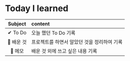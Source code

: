 # Today I learned
|Subject|content|
|:---:|:---|
|✔ To Do|오늘 했던 To Do 기록|
|💾 배운 것|프로젝트를 하면서 알았던 것을 정리하여 기록|
|📝 메모|배운 것 외에 쓰고 싶은 내용 기록|
